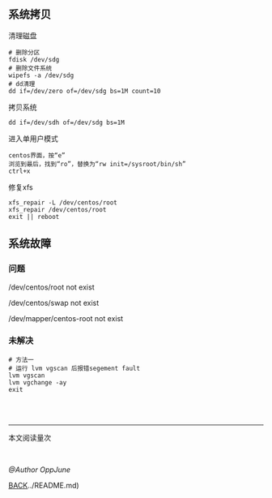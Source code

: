 ## 系统拷贝

清理磁盘

```shell
# 删除分区
fdisk /dev/sdg
# 删除文件系统
wipefs -a /dev/sdg
# dd清理
dd if=/dev/zero of=/dev/sdg bs=1M count=10
```

拷贝系统

```shell
dd if=/dev/sdh of=/dev/sdg bs=1M
```

进入单用户模式

```shell
centos界面，按“e”
浏览到最后，找到“ro”，替换为“rw init=/sysroot/bin/sh”
ctrl+x
```

修复xfs

```shell
xfs_repair -L /dev/centos/root
xfs_repair /dev/centos/root
exit || reboot
```



## 系统故障

### 问题

/dev/centos/root not exist

/dev/centos/swap not exist

/dev/mapper/centos-root not exist

### 未解决

```shell
# 方法一
# 运行 lvm vgscan 后报错segement fault
lvm vgscan
lvm vgchange -ay 
exit
```



<br /><br />

------

<script async src="//busuanzi.ibruce.info/busuanzi/2.3/busuanzi.pure.mini.js"></script>
<span id="busuanzi_container_page_pv">本文阅读量<span id="busuanzi_value_page_pv"></span>次</span>

<br />

*@Author OppJune*

[BACK](../README.md)../README.md)